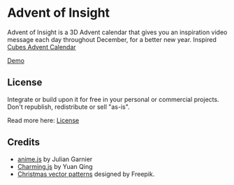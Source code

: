 # Advent of Insight

Advent of Insight is a 3D Advent calendar that gives you an inspiration video message each day throughout December, for a better new year. Inspired [Cubes Advent Calendar](http://tympanus.net/codrops/wp-content/uploads/2016/11/BoxesAdventCalendar.gif)

[Demo](https://adventofinsight.com)

## License

Integrate or build upon it for free in your personal or commercial projects. Don't republish, redistribute or sell "as-is". 

Read more here: [License](http://tympanus.net/codrops/licensing/)

## Credits

- [anime.js](http://anime-js.com/) by Julian Garnier
- [Charming.js](https://github.com/yuanqing/charming) by Yuan Qing
- [Christmas vector patterns](http://www.freepik.com/free-vector/christmas-background-pixel_961323.htm) designed by Freepik.
